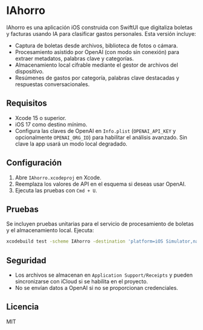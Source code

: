 # IAhorro

IAhorro es una aplicación iOS construida con SwiftUI que digitaliza boletas y facturas usando IA para clasificar gastos personales. Esta versión incluye:

- Captura de boletas desde archivos, biblioteca de fotos o cámara.
- Procesamiento asistido por OpenAI (con modo sin conexión) para extraer metadatos, palabras clave y categorías.
- Almacenamiento local cifrable mediante el gestor de archivos del dispositivo.
- Resúmenes de gastos por categoría, palabras clave destacadas y respuestas conversacionales.

## Requisitos

- Xcode 15 o superior.
- iOS 17 como destino mínimo.
- Configura las claves de OpenAI en `Info.plist` (`OPENAI_API_KEY` y opcionalmente `OPENAI_ORG_ID`) para habilitar el análisis avanzado. Sin clave la app usará un modo local degradado.

## Configuración

1. Abre `IAhorro.xcodeproj` en Xcode.
2. Reemplaza los valores de API en el esquema si deseas usar OpenAI.
3. Ejecuta las pruebas con `Cmd + U`.

## Pruebas

Se incluyen pruebas unitarias para el servicio de procesamiento de boletas y el almacenamiento local. Ejecuta:

```bash
xcodebuild test -scheme IAhorro -destination 'platform=iOS Simulator,name=iPhone 15'
```

## Seguridad

- Los archivos se almacenan en `Application Support/Receipts` y pueden sincronizarse con iCloud si se habilita en el proyecto.
- No se envían datos a OpenAI si no se proporcionan credenciales.

## Licencia

MIT
